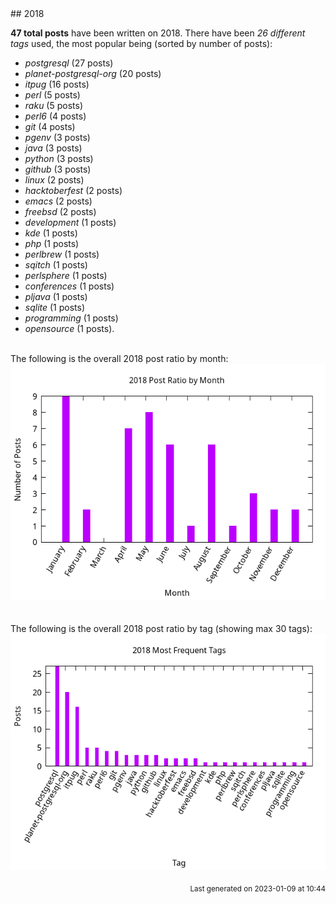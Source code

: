 <a name="2018" />
## 2018 

**47 total posts** have been written on 2018.
There have been *26 different tags* used, the most
popular being (sorted by number of posts):
 
- *postgresql* (27 posts)  
- *planet-postgresql-org* (20 posts)  
- *itpug* (16 posts)  
- *perl* (5 posts)  
- *raku* (5 posts)  
- *perl6* (4 posts)  
- *git* (4 posts)  
- *pgenv* (3 posts)  
- *java* (3 posts)  
- *python* (3 posts)  
- *github* (3 posts)  
- *linux* (2 posts)  
- *hacktoberfest* (2 posts)  
- *emacs* (2 posts)  
- *freebsd* (2 posts)  
- *development* (1 posts)  
- *kde* (1 posts)  
- *php* (1 posts)  
- *perlbrew* (1 posts)  
- *sqitch* (1 posts)  
- *perlsphere* (1 posts)  
- *conferences* (1 posts)  
- *pljava* (1 posts)  
- *sqlite* (1 posts)  
- *programming* (1 posts)  
- *opensource* (1 posts).<br/>
<br/>
The following is the overall 2018 post ratio by month:
<br/>
    <center>
      <img src="/images/stats/2018-months.png" alt="2018 post ratio per month" />
    </center>
<br/>

<br/>
The following is the overall 2018 post ratio by tag (showing max 30 tags):
<br/>
  <center>
    <img src="/images/stats/2018-tags.png" alt="2018 post ratio per tag" />
  </center>
<br/>

<div align="right">
<small>
Last generated on 2023-01-09 at 10:44
</small>
</div>

<br/>
